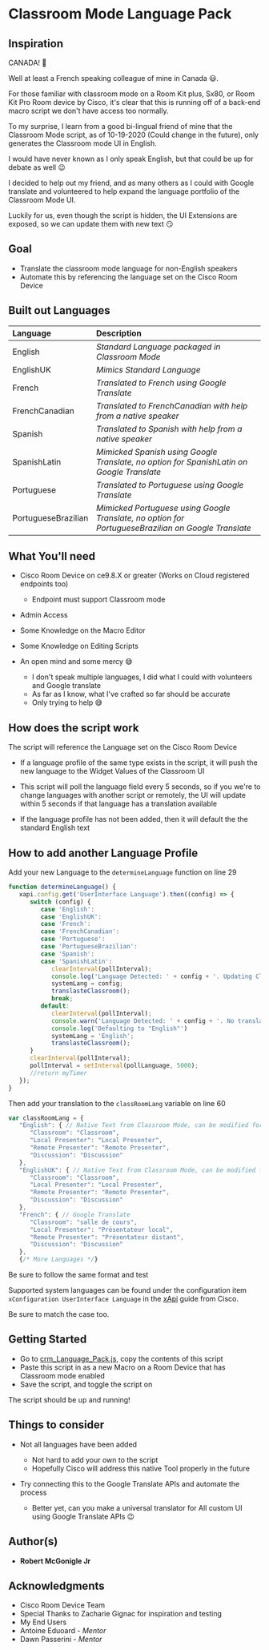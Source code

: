 # Classroom Mode Language Pack

## Inspiration

CANADA! :maple_leaf:

Well at least a French speaking colleague of mine in Canada :smiley:.

For those familiar with classroom mode on a Room Kit plus, Sx80, or Room Kit Pro Room device by Cisco, it's clear that this is running off of a back-end macro script we don't have access too normally.

To my surprise, I learn from a good bi-lingual friend of mine that the Classroom Mode script, as of 10-19-2020 (Could change in the future), only generates the Classroom mode UI in English.

I would have never known as I only speak English, but that could be up for debate as well :wink:

I decided to help out my friend, and as many others as I could with Google translate and volunteered to help expand the language portfolio of the Classroom Mode UI.

Luckily for us, even though the script is hidden, the UI Extensions are exposed, so we can update them with new text :smirk:

## Goal

* Translate the classroom mode language for non-English speakers
* Automate this by referencing the language set on the Cisco Room Device

## Built out Languages

|Language|Description|
|:---|:---|
|English|*Standard Language packaged in Classroom Mode*|
|EnglishUK|*Mimics Standard Language*|
|French|*Translated to French using Google Translate*|
|FrenchCanadian|*Translated to FrenchCanadian with help from a native speaker*|
|Spanish|*Translated to Spanish with help from a native speaker*|
|SpanishLatin|*Mimicked Spanish using Google Translate, no option for SpanishLatin on Google Translate*|
|Portuguese|*Translated to Portuguese using Google Translate*|
|PortugueseBrazilian|*Mimicked Portuguese using Google Translate, no option for PortugueseBrazilian on Google Translate*|

## What You'll need

* Cisco Room Device on ce9.8.X or greater (Works on Cloud registered endpoints too)
  * Endpoint must support Classroom mode
* Admin Access
* Some Knowledge on the Macro Editor
* Some Knowledge on Editing Scripts

* An open mind and some mercy :sweat_smile:
  * I don't speak multiple languages, I did what I could with volunteers and Google translate
  * As far as I know, what I've crafted so far should be accurate
  * Only trying to help :sweat_smile:

## How does the script work

The script will reference the Language set on the Cisco Room Device
* If a language profile of the same type exists in the script, it will push the new language to the Widget Values of the Classroom UI

* This script will poll the language field every 5 seconds, so if you we're to change languages with another script or remotely, the UI will update within 5 seconds if that language has a translation available

* If the language profile has not been added, then it will default the the standard English text

## How to add another Language Profile

Add your new Language to the ```determineLanguage``` function on line 29

```javascript
function determineLanguage() {
   xapi.config.get('UserInterface Language').then((config) => {
      switch (config) {
         case 'English':
         case 'EnglishUK':
         case 'French':
         case 'FrenchCanadian':
         case 'Portuguese':
         case 'PortugueseBrazilian':
         case 'Spanish':
         case 'SpanishLatin':
            clearInterval(pollInterval);
            console.log('Language Detected: ' + config + '. Updating Classroom Mode text to ' + config);
            systemLang = config;
            translasteClassroom();
            break;
         default:
            clearInterval(pollInterval);
            console.warn('Language Detected: ' + config + '. No translation available in this script. Please modify "var classRoomLang" to include this language.');
            console.log('Defaulting to "English"')
            systemLang = 'English';
            translasteClassroom();
      }
      clearInterval(pollInterval);
      pollInterval = setInterval(pollLanguage, 5000);
      //return myTimer
   });
}
```

Then add your translation to the ```classRoomLang``` variable on line 60

```javascript
var classRoomLang = {
   "English": { // Native Text from Classroom Mode, can be modified for better User Context
      "Classroom": "Classroom",
      "Local Presenter": "Local Presenter",
      "Remote Presenter": "Remote Presenter",
      "Discussion": "Discussion"
   },
   "EnglishUK": { // Native Text from Classroom Mode, can be modified for better User Context
      "Classroom": "Classroom",
      "Local Presenter": "Local Presenter",
      "Remote Presenter": "Remote Presenter",
      "Discussion": "Discussion"
   },
   "French": { // Google Translate
      "Classroom": "salle de cours",
      "Local Presenter": "Présentateur local",
      "Remote Presenter": "Présentateur distant",
      "Discussion": "Discussion"
   },
   {/* More Languages */}
```

Be sure to follow the same format and test

Supported system languages can be found under the configuration item ```xConfiguration UserInterface Language``` in the [xApi](https://www.cisco.com/c/en/us/support/collaboration-endpoints/spark-room-kit-series/products-command-reference-list.html) guide from Cisco.

Be sure to match the case too.

## Getting Started

* Go to [crm_Language_Pack.js](https://github.com/Bobby-McGonigle/Cisco-RoomDevice-Macro-Projects-Examples/blob/master/Classroom%20Mode%20Language%20Pack/crm_Language_Pack.js), copy the contents of this script
* Paste this script in as a new Macro on a Room Device that has Classroom mode enabled
* Save the script, and toggle the script on

The script should be up and running!

## Things to consider
* Not all languages have been added
  * Not hard to add your own to the script
  * Hopefully Cisco will address this native Tool properly in the future

* Try connecting this to the Google Translate APIs and automate the process
  * Better yet, can you make a universal translator for All custom UI using Google Translate APIs :wink:

## Author(s)

* **Robert McGonigle Jr**

## Acknowledgments

* Cisco Room Device Team
* Special Thanks to Zacharie Gignac for inspiration and testing
* My End Users
* Antoine Eduoard - *Mentor*
* Dawn Passerini - *Mentor*
